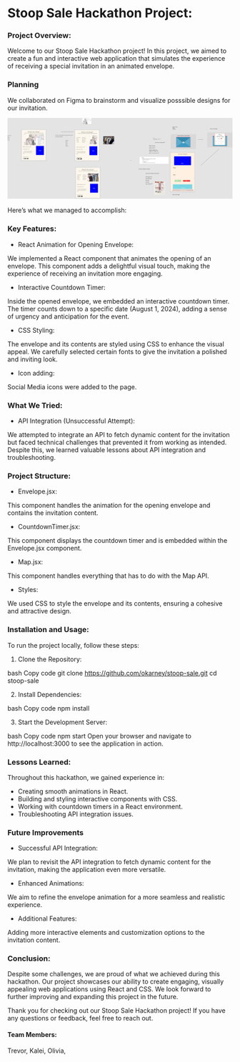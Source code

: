 # **Stoop Sale Hackathon Project:**

### Project Overview:

Welcome to our Stoop Sale Hackathon project! In this project, we aimed to create a fun and interactive web application that simulates the experience of receiving a special invitation in an animated envelope. 

### Planning
We collaborated on Figma to brainstorm and visualize posssible designs for our invitation.

![alt text](https://github.com/okarney/stoop_sale/blob/main/Codedex%20Hackathon.png?raw=true)

Here’s what we managed to accomplish:

### Key Features:

- React Animation for Opening Envelope:

We implemented a React component that animates the opening of an envelope. This component adds a delightful visual touch, making the experience of receiving an invitation more engaging.

- Interactive Countdown Timer:

Inside the opened envelope, we embedded an interactive countdown timer. The timer counts down to a specific date (August 1, 2024), adding a sense of urgency and anticipation for the event.

- CSS Styling:

The envelope and its contents are styled using CSS to enhance the visual appeal. We carefully selected certain fonts to give the invitation a polished and inviting look.

- Icon adding:

Social Media icons were added to the page.

### What We Tried:

- API Integration (Unsuccessful Attempt):

We attempted to integrate an API to fetch dynamic content for the invitation but faced technical challenges that prevented it from working as intended. Despite this, we learned valuable lessons about API integration and troubleshooting.

### Project Structure:
- Envelope.jsx:

This component handles the animation for the opening envelope and contains the invitation content.

- CountdownTimer.jsx:

This component displays the countdown timer and is embedded within the Envelope.jsx component.

- Map.jsx:

This component handles everything that has to do with the Map API.

- Styles:

We used CSS to style the envelope and its contents, ensuring a cohesive and attractive design.

### Installation and Usage:

To run the project locally, follow these steps:

1. Clone the Repository:

bash
Copy code
git clone https://github.com/okarney/stoop-sale.git
cd stoop-sale

2. Install Dependencies:

bash
Copy code
npm install

3. Start the Development Server:

bash
Copy code
npm start
Open your browser and navigate to http://localhost:3000 to see the application in action.

### Lessons Learned:

Throughout this hackathon, we gained experience in:

- Creating smooth animations in React.
- Building and styling interactive components with CSS.
- Working with countdown timers in a React environment.
- Troubleshooting API integration issues.

### Future Improvements
- Successful API Integration:

We plan to revisit the API integration to fetch dynamic content for the invitation, making the application even more versatile.

- Enhanced Animations:

We aim to refine the envelope animation for a more seamless and realistic experience.

- Additional Features:

Adding more interactive elements and customization options to the invitation content.

### Conclusion:

Despite some challenges, we are proud of what we achieved during this hackathon. Our project showcases our ability to create engaging, visually appealing web applications using React and CSS. We look forward to further improving and expanding this project in the future.

Thank you for checking out our Stoop Sale Hackathon project! If you have any questions or feedback, feel free to reach out.

#### Team Members:

Trevor,
Kalei,
Olivia,
